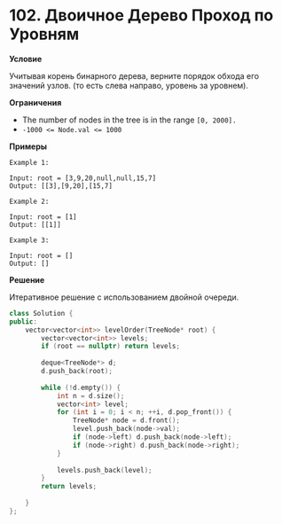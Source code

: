 # 102. Двоичное Дерево Проход по Уровням

**Условие**

Учитывая корень бинарного дерева, верните порядок обхода его значений узлов. (то есть слева направо, уровень за уровнем).

**Ограничения**
- The number of nodes in the tree is in the range `[0, 2000].`
- `-1000 <= Node.val <= 1000`


**Примеры**
```
Example 1:

Input: root = [3,9,20,null,null,15,7]
Output: [[3],[9,20],[15,7]

Example 2:

Input: root = [1]
Output: [[1]]

Example 3:

Input: root = []
Output: []
```


**Решение**

Итеративное решение с использованием двойной очереди.

```C++
class Solution {
public:
    vector<vector<int>> levelOrder(TreeNode* root) {
        vector<vector<int>> levels;
        if (root == nullptr) return levels;
        
        deque<TreeNode*> d;
        d.push_back(root);
        
        while (!d.empty()) {
            int n = d.size();
            vector<int> level;
            for (int i = 0; i < n; ++i, d.pop_front()) {
                TreeNode* node = d.front();
                level.push_back(node->val);
                if (node->left) d.push_back(node->left);
                if (node->right) d.push_back(node->right);
            }
            
            levels.push_back(level);
        }
        return levels;
    
    }
};
```






 


 


